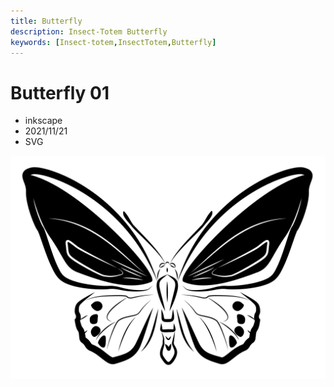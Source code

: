 ```yaml
---
title: Butterfly
description: Insect-Totem Butterfly
keywords: [Insect-totem,InsectTotem,Butterfly]
---
```


# Butterfly 01

* inkscape
* 2021/11/21
* SVG

![Insect Totem](/img/svg/insect-totem-tw-butterfly_01.svg "insect-totem-tw-butterfly_01.svg")